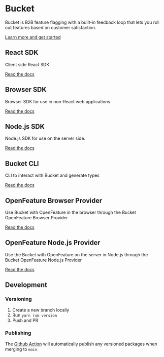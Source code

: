 # Bucket

Bucket is B2B feature flagging with a built-in feedback loop that lets you roll out features based on customer satisfaction.

[Learn more and get started](https://bucket.co/)

## React SDK

Client side React SDK

[Read the docs](packages/react-sdk/README.md)

## Browser SDK

Browser SDK for use in non-React web applications

[Read the docs](packages/browser-sdk/README.md)

## Node.js SDK

Node.js SDK for use on the server side.

[Read the docs](packages/node-sdk/README.md)

## Bucket CLI

CLI to interact with Bucket and generate types

[Read the docs](packages/cli/README.md)

## OpenFeature Browser Provider

Use Bucket with OpenFeature in the browser through the Bucket OpenFeature Browser Provider

[Read the docs](packages/openfeature-browser-provider/README.md)

## OpenFeature Node.js Provider

Use the Bucket with OpenFeature on the server in Node.js through the Bucket OpenFeature Node.js Provider

[Read the docs](packages/openfeature-node-provider/README.md)

## Development

### Versioning

1. Create a new branch locally
2. Run `yarn run version`
3. Push and PR

### Publishing

The [Github Action](.github/workflows/publish.yml) will automatically publish any versioned packages when merging to `main`
